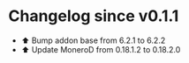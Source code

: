 # Changelog since v0.1.1
- ⬆️ Bump addon base from 6.2.1 to 6.2.2 
- ⬆️ Update MoneroD from 0.18.1.2 to 0.18.2.0 

